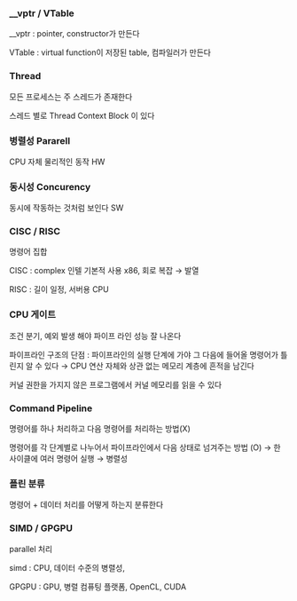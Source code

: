 ### __vptr / VTable

__vptr : pointer, constructor가 만든다 

VTable : virtual function이 저장된 table, 컴파일러가 만든다 

### Thread

모든 프로세스는 주 스레드가 존재한다 

스레드 별로 Thread Context Block 이 있다

### 병렬성 Pararell

CPU 자체 물리적인 동작 HW

### 동시성 Concurency

동시에 작동하는 것처럼 보인다 SW

### CISC / RISC

명령어 집합 

CISC : complex 인텔 기본적 사용 x86, 회로 복잡 → 발열 

RISC : 길이 일정, 서버용 CPU 

### CPU 게이트

조건 분기, 예외 발생 해야 파이프 라인 성능 잘 나온다

파이프라인 구조의 단점 : 파이프라인의 실행 단계에 가야 그 다음에 들어올 명령어가 틀린지 알 수 있다 → CPU 연산 자체와 상관 없는 메모리 계층에 흔적을 남긴다 

커널 권한을 가지지 않은 프로그램에서 커널 메모리를 읽을 수 있다

### Command Pipeline

명령어를 하나 처리하고 다음 명령어를 처리하는 방법(X) 

명령어를 각 단계별로 나누어서 파이프라인에서 다음 상태로 넘겨주는 방법 (O) → 한 사이클에 여러 명령어 실행 → 병렬성 

### 플린 분류

명령어 + 데이터 처리를 어떻게 하는지 분류한다 

### SIMD / GPGPU

parallel 처리 

simd : CPU, 데이터 수준의 병렬성, 

GPGPU : GPU, 병렬 컴퓨팅 플랫폼, OpenCL, CUDA
